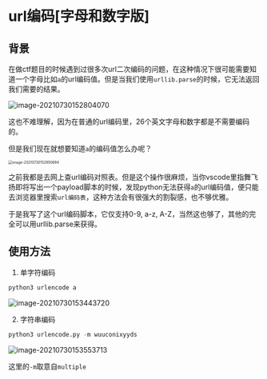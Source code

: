 # url编码[字母和数字版]

## 背景

在做ctf题目的时候遇到过很多次url二次编码的问题，在这种情况下很可能需要知道一个字母比如`a`的url编码值。但是当我们使用`urllib.parse`的时候，它无法返回我们需要的结果。

![image-20210730152804070](https://gitee.com/Wuuconix/image_host/raw/master/image-20210730152804070.png)

这也不难理解，因为在普通的url编码里，26个英文字母和数字都是不需要编码的。

但是我们现在就想要知道`a`的编码值怎么办呢？

<img src="https://gitee.com/Wuuconix/image_host/raw/master/image-20210730152950694.png" alt="image-20210730152950694" style="zoom:50%;" />

之前我都是去网上查url编码对照表。但是这个操作很麻烦，当你vscode里指舞飞扬即将写出一个payload脚本的时候，发现python无法获得`a`的url编码值，便只能去浏览器里搜索`url编码表`，这种方法会有很强大的割裂感，也不够优雅。

于是我写了这个url编码脚本，它仅支持0-9, a-z, A-Z，当然这也够了，其他的完全可以用urllib.parse来获得。

## 使用方法

1. 单字符编码

```python
python3 urlencode a
```

![image-20210730153443720](https://gitee.com/Wuuconix/image_host/raw/master/image-20210730153443720.png)

2. 字符串编码

```python
python3 urlencode.py -m wuuconixyyds
```

![image-20210730153553713](https://gitee.com/Wuuconix/image_host/raw/master/image-20210730153553713.png)

这里的`-m`取意自`multiple`